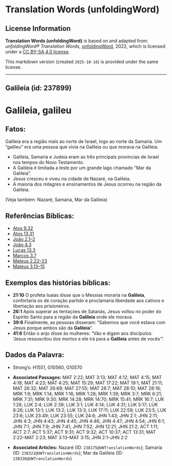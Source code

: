 # Translation Words (unfoldingWord)

## License Information

**Translation Words (unfoldingWord)** is based on and adapted from: _unfoldingWord® Translation Words_, [unfoldingWord](https://unfoldingword.org/utw), 2022, which is licensed under a [CC BY-SA 4.0 license](https://creativecommons.org/licenses/by-sa/4.0/legalcode.en).

This markdown version (created `2025-10-16`) is provided under the same license.



--------------------------------

## Galileia (id: 237899)

Galileia, galileu
=================

Fatos:
------

Galileia era a região mais ao norte de Israel, logo ao norte da Samaria. Um “galileu” era uma pessoa que vivia na Galileia ou que morava na Galileia.

* Galileia, Samaria e Judeia eram as três principais províncias de Israel nos tempos do Novo Testamento.
* A Galileia é limitada a leste por um grande lago chamado “Mar da Galileia”.
* Jesus cresceu e viveu na cidade de Nazaré, na Galileia.
* A maioria dos milagres e ensinamentos de Jesus ocorreu na região da Galileia.

(Veja também: Nazaré, Samaria, Mar da Galileia)

Referências Bíblicas:
---------------------

* [Atos 9\.32](https://ref.ly/Acts9:32)
* [Atos 13\.31](https://ref.ly/Acts13:31)
* [João 2\.1–2](https://ref.ly/John2:1-John2:2)
* [João 4\.3](https://ref.ly/John4:3)
* [Lucas 13\.3](https://ref.ly/Luke13:3)
* [Marcos 3\.7](https://ref.ly/Mark3:7)
* [Mateus 2\.22–23](https://ref.ly/Matt2:22-Matt2:23)
* [Mateus 3\.13–15](https://ref.ly/Matt3:13-Matt3:15)

Exemplos das histórias bíblicas:
--------------------------------

* **21:10** O profeta Isaías disse que o Messias moraria na **Galileia**, confortaria os de coração partido e proclamaria liberdade aos cativos e libertação aos prisioneiros.
* **26:1** Após superar as tentações de Satanás, Jesus voltou no poder do Espírito Santo para a região da **Galileia** onde ele morava.
* **39:6** Finalmente, as pessoas disseram: “Sabemos que você estava com Jesus porque ambos são da **Galileia**”.
* **41:6** Então o anjo disse às mulheres: “Vão e digam aos discípulos: ‘Jesus ressuscitou dos mortos e ele irá para a **Galileia** antes de vocês’”.

Dados da Palavra:
-----------------

* Strong’s: H1551, G10560, G10570

* **Associated Passages:** MAT 2:22; MAT 3:13; MAT 4:12; MAT 4:15; MAT 4:18; MAT 4:23; MAT 4:25; MAT 15:29; MAT 17:22; MAT 19:1; MAT 21:11; MAT 26:32; MAT 26:69; MAT 27:55; MAT 28:7; MAT 28:10; MAT 28:16; MRK 1:9; MRK 1:14; MRK 1:16; MRK 1:28; MRK 1:39; MRK 3:7; MRK 6:21; MRK 7:31; MRK 9:30; MRK 14:28; MRK 14:70; MRK 15:41; MRK 16:7; LUK 1:26; LUK 2:4; LUK 2:39; LUK 3:1; LUK 4:14; LUK 4:31; LUK 5:17; LUK 8:26; LUK 13:1; LUK 13:2; LUK 13:3; LUK 17:11; LUK 22:59; LUK 23:5; LUK 23:6; LUK 23:49; LUK 23:55; LUK 24:6; JHN 1:43; JHN 2:1; JHN 2:11; JHN 4:3; JHN 4:43; JHN 4:45; JHN 4:46; JHN 4:47; JHN 4:54; JHN 6:1; JHN 7:1; JHN 7:9; JHN 7:41; JHN 7:52; JHN 12:21; JHN 21:2; ACT 1:11; ACT 2:7; ACT 5:37; ACT 9:31; ACT 9:32; ACT 10:37; ACT 13:31; MAT 2:22–MAT 2:23; MAT 3:13–MAT 3:15; JHN 2:1–JHN 2:2
* **Associated Articles:** Nazaré (ID: `238175@UWTranslationWords`); Samaria (ID: `238321@UWTranslationWords`); Mar da Galileia (ID: `238336@UWTranslationWords`)

